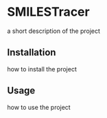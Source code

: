 # SMILESTracer

a short description of the project

## Installation

how to install the project

## Usage

how to use the project